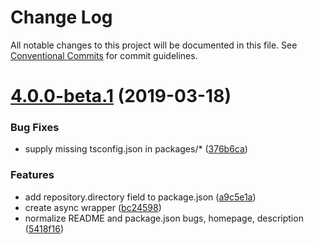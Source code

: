 # Change Log

All notable changes to this project will be documented in this file.
See [Conventional Commits](https://conventionalcommits.org) for commit guidelines.

# [4.0.0-beta.1](https://github.com/embark-framework/embark/compare/v4.0.0-beta.0...v4.0.0-beta.1) (2019-03-18)


### Bug Fixes

* supply missing tsconfig.json in packages/* ([376b6ca](https://github.com/embark-framework/embark/commit/376b6ca))


### Features

* add repository.directory field to package.json ([a9c5e1a](https://github.com/embark-framework/embark/commit/a9c5e1a))
* create async wrapper ([bc24598](https://github.com/embark-framework/embark/commit/bc24598))
* normalize README and package.json bugs, homepage, description ([5418f16](https://github.com/embark-framework/embark/commit/5418f16))
